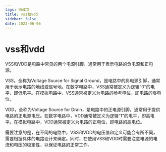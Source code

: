 ```yaml
---
tags: 待成文
title: vss和vdd
sidebar: false
date: 2023-06-06
---
```

# vss和vdd
VSS和VDD是电路中常见的两个电源引脚，通常用于表示电路的负电源和正电源。

VSS，全称为Voltage Source for Signal Ground，是电路中的负电源引脚，通常用于表示电路的地线或信号地。在数字电路中，VSS通常被定义为逻辑“0”的电平，即低电平。在模拟电路中，VSS通常被定义为电路的参考电位，即电路的零电位。

VDD，全称为Voltage Source for Drain，是电路中的正电源引脚，通常用于提供电路的正电源电压。在数字电路中，VDD通常被定义为逻辑“1”的电平，即高电平。在模拟电路中，VDD通常被定义为电路的正电位，即电路的高电位。

需要注意的是，在不同的电路中，VSS和VDD的电压值和定义可能会有所不同，需要根据具体的电路设计来确定。同时，在使用VSS和VDD时需要注意电源的电流和电压的稳定性，以保证电路的正常工作。